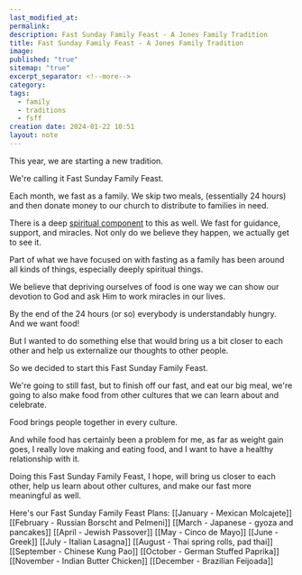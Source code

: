 ```yaml
---
last_modified_at: 
permalink: 
description: Fast Sunday Family Feast - A Jones Family Tradition
title: Fast Sunday Family Feast - A Jones Family Tradition
image: 
published: "true"
sitemap: "true"
excerpt_separator: <!--more-->
category: 
tags:
  - family
  - traditions
  - fsff
creation date: 2024-01-22 10:51
layout: note
---
```

This year, we are starting a new tradition. 

We're calling it Fast Sunday Family Feast. 

Each month, we fast as a family. We skip two meals, (essentially 24 hours) and then donate money to our church to distribute to families in need. 

There is a deep [spiritual component](https://jethro.site/2023/10/09/the-value-of-spiritual-learning/) to this as well. We fast for guidance, support, and miracles. Not only do we believe they happen, we actually get to see it. 

Part of what we have focused on with fasting as a family has been around all kinds of things, especially deeply spiritual things. 

We believe that depriving ourselves of food is one way we can show our devotion to God and ask Him to work miracles in our lives. 

By the end of the 24 hours (or so) everybody is understandably hungry. And we want food! 

But I wanted to do something else that would bring us a bit closer to each other and help us externalize our thoughts to other people. 

So we decided to start this Fast Sunday Family Feast. 

We're going to still fast, but to finish off our fast, and eat our big meal, we're going to also make food from other cultures that we can learn about and celebrate. 

Food brings people together in every culture. 

And while food has certainly been a problem for me, as far as weight gain goes, I really love making and eating food, and I want to have a healthy relationship with it. 

Doing this Fast Sunday Family Feast, I hope, will bring us closer to each other, help us learn about other cultures, and make our fast more meaningful as well. 

Here's our Fast Sunday Family Feast Plans: 
[[January - Mexican Molcajete]]
[[February - Russian Borscht and Pelmeni]]
[[March - Japanese - gyoza and pancakes]]
[[April - Jewish Passover]]
[[May - Cinco de Mayo]]
[[June - Greek]]
[[July - Italian Lasagna]]
[[August - Thai spring rolls, pad thai]]
[[September - Chinese Kung Pao]]
[[October - German Stuffed Paprika]]
[[November - Indian Butter Chicken]]
[[December - Brazilian Feijoada]]